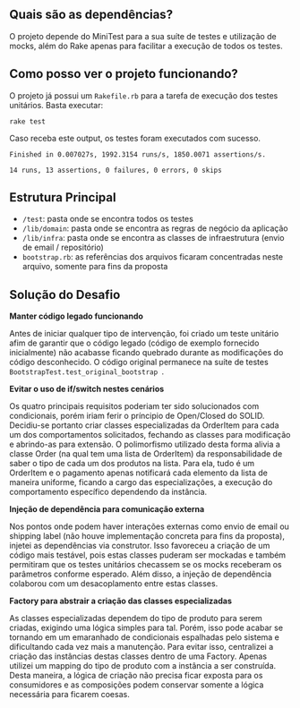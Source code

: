 
## Quais são as dependências?

O projeto depende do MiniTest para a sua suíte de testes e utilização de mocks, além do Rake apenas para facilitar a execução de todos os testes.

## Como posso ver o projeto funcionando?

O projeto já possui um `Rakefile.rb` para a tarefa de execução dos testes unitários. Basta executar:

```shell
rake test
```

Caso receba este output, os testes foram executados com sucesso.
```
Finished in 0.007027s, 1992.3154 runs/s, 1850.0071 assertions/s.

14 runs, 13 assertions, 0 failures, 0 errors, 0 skips
```

## Estrutura Principal

* `/test`: pasta onde se encontra todos os testes
* `/lib/domain`: pasta onde se encontra as regras de negócio da aplicação
* `/lib/infra`: pasta onde se encontra as classes de infraestrutura (envio de email / repositório)
* `bootstrap.rb`: as referências dos arquivos ficaram concentradas neste arquivo, somente para fins da proposta

## Solução do Desafio

**Manter código legado funcionando**

Antes de iniciar qualquer tipo de intervenção, foi criado um teste unitário afim de garantir que o código legado (código de exemplo fornecido inicialmente) não acabasse ficando quebrado durante as modificações do código desconhecido. O código original permanece na suíte de testes `BootstrapTest.test_original_bootstrap `.


**Evitar o uso de if/switch nestes cenários**

Os quatro principais requisitos poderiam ter sido solucionados com condicionais, porém iriam ferir o príncipio de Open/Closed do SOLID. Decidiu-se portanto criar classes especializadas da OrderItem para cada um dos comportamentos solicitados, fechando as classes para modificação e abrindo-as para extensão. O polimorfismo utilizado desta forma alivia a classe Order (na qual tem uma lista de OrderItem) da responsabilidade de saber o tipo de cada um dos produtos na lista. Para ela, tudo é um OrderItem e o pagamento apenas notificará cada elemento da lista de maneira uniforme, ficando a cargo das especializações, a execução do comportamento específico dependendo da instância.

**Injeção de dependência para comunicação externa**

Nos pontos onde podem haver interações externas como envio de email ou shipping label (não houve implementação concreta para fins da proposta), injetei as dependências via construtor. Isso favoreceu a criação de um código mais testável, pois estas classes puderam ser mockadas e também permitiram que os testes unitários checassem se os mocks receberam os parâmetros conforme esperado. Além disso, a injeção de dependência colaborou com um desacoplamento entre estas classes.

**Factory para abstrair a criação das classes especializadas**

As classes especializadas dependem do tipo de produto para serem criadas, exigindo uma lógica simples para tal. Porém, isso pode acabar se tornando em um emaranhado de condicionais espalhadas pelo sistema e dificultando cada vez mais a manutenção. Para evitar isso, centralizei a criação das instâncias destas classes dentro de uma Factory. Apenas utilizei um mapping do tipo de produto com a instância a ser construída. Desta maneira, a lógica de criação não precisa ficar exposta para os consumidores e as composições podem conservar somente a lógica necessária para ficarem coesas.